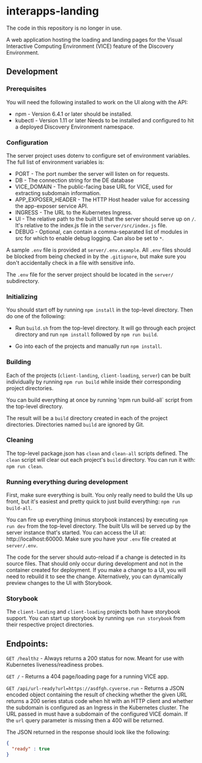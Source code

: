 interapps-landing
=================

The code in this repository is no longer in use.

A web application hosting the loading and landing pages for the Visual Interactive Computing Environment (VICE) feature of the Discovery Environment.

## Development

### Prerequisites

You will need the following installed to work on the UI along with the API:

* npm - Version 6.4.1 or later should be installed.
* kubectl - Version 1.11 or later Needs to be installed and configured to hit a deployed Discovery Environment namespace.

### Configuration

The server project uses dotenv to configure set of environment variables. The full list of environment variables is:

* PORT - The port number the server will listen on for requests.
* DB - The connection string for the DE database
* VICE_DOMAIN - The public-facing base URL for VICE, used for extracting subdomain information.
* APP_EXPOSER_HEADER - The HTTP Host header value for accessing the app-exposer service API.
* INGRESS - The URL to the Kubernetes Ingress.
* UI - The relative path to the built UI that the server should serve up on `/`. It's relative to the index.js file in the `server/src/index.js` file.
* DEBUG - Optional, can contain a comma-separated list of modules in src for which to enable debug logging. Can also be set to `*`.

A sample `.env` file is provided at `server/.env.example`. All `.env` files should be blocked from being checked in by the `.gitignore`, but make sure you don't accidentally check in a file with sensitive info.

The `.env` file for the server project should be located in the `server/` subdirectory.

### Initializing

You should start off by running `npm install` in the top-level directory. Then do one of the following:

* Run `build.sh` from the top-level directory. It will go through each project directory and run `npm install` followed by `npm run build`.

* Go into each of the projects and manually run `npm install`.

### Building

Each of the projects (`client-landing`, `client-loading`, `server`) can be built individually by running `npm run build` while inside their corresponding project directories.

You can build everything at once by running 'npm run build-all` script from the top-level directory.

The result will be a `build` directory created in each of the project directories. Directories named `build` are ignored by Git.

### Cleaning

The top-level package.json has `clean` and `clean-all` scripts defined. The `clean` script will clear out each project's `build` directory. You can run it with: `npm run clean`.

### Running everything during development

First, make sure everything is built. You only really need to build the UIs up front, but it's easiest and pretty quick to just build everything: `npm run build-all`.

You can fire up everything (minus storybook instances) by executing `npm run dev` from the top-level directory. The built UIs will be served up by the server instance that's started. You can access the UI at: http://localhost:60000. Make sure you have your `.env` file created at `server/.env`.

The code for the server should auto-reload if a change is detected in its source files. That should only occur during development and not in the container created for deployment. If you make a change to a UI, you will need to rebuild it to see the change. Alternatively, you can dynamically preview changes to the UI with Storybook.

### Storybook

The `client-landing` and `client-loading` projects both have storybook support. You can start up storybook by running `npm run storybook` from their respective project directories.

## Endpoints:

`GET /healthz` - Always returns a 200 status for now. Meant for use with Kubernetes liveness/readiness probes.

`GET /` - Returns a 404 page/loading page for a running VICE app.

`GET /api/url-ready?url=https://asdfgh.cyverse.run` - Returns a JSON encoded object containing the result of checking whether the given URL returns a 200 series status code when hit with an HTTP client and whether the subdomain is configured as an Ingress in the Kubernetes cluster. The URL passed in must have a subdomain of the configured VICE domain. If the `url` query parameter is missing then a 400 will be returned.

The JSON returned in the response should look like the following:

```json
{
  "ready" : true
}
```
